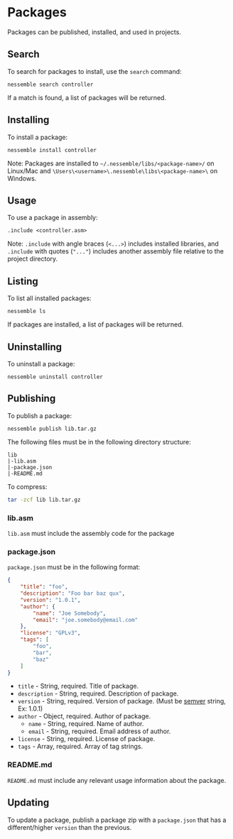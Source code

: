 # Packages

Packages can be published, installed, and used in projects.

## Search

To search for packages to install, use the `search` command:

```text
nessemble search controller
```

If a match is found, a list of packages will be returned.

## Installing

To install a package:

```text
nessemble install controller
```

Note: Packages are installed to `~/.nessemble/libs/<package-name>/` on
Linux/Mac and `\Users\<username>\.nessemble\libs\<package-name>\` on Windows.

## Usage

To use a package in assembly:

```text
.include <controller.asm>
```

Note: `.include` with angle braces (`<...>`) includes installed libraries, and
`.include` with quotes (`"..."`) includes another assembly file relative to the
project directory.

## Listing

To list all installed packages:

```text
nessemble ls
```

If packages are installed, a list of packages will be returned.

## Uninstalling

To uninstall a package:

```text
nessemble uninstall controller
```

## Publishing

To publish a package:

```text
nessemble publish lib.tar.gz
```

The following files must be in the following directory structure:

```text
lib
|-lib.asm
|-package.json
|-README.md
```

To compress:

```bash
tar -zcf lib lib.tar.gz
```

### lib.asm

`lib.asm` must include the assembly code for the package

### package.json

`package.json` must be in the following format:

```json
{
    "title": "foo",
    "description": "Foo bar baz qux",
    "version": "1.0.1",
    "author": {
        "name": "Joe Somebody",
        "email": "joe.somebody@email.com"
    },
    "license": "GPLv3",
    "tags": [
        "foo",
        "bar",
        "baz"
    ]
}
```

* `title` - String, required. Title of package.
* `description` - String, required. Description of package.
* `version` - String, required. Version of package. (Must be
    [semver](http://semver.org/) string, Ex: 1.0.1)
* `author` - Object, required. Author of package.
    * `name` - String, required. Name of author.
    * `email` - String, required. Email address of author.
* `license` - String, required. License of package.
* `tags` - Array, required. Array of tag strings.

### README.md

`README.md` must include any relevant usage information about the package.

## Updating

To update a package, publish a package zip with a `package.json` that has a
different/higher `version` than the previous.

